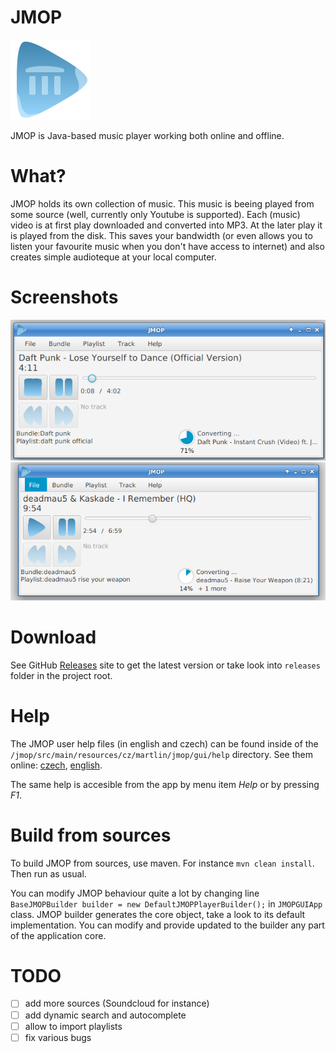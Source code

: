 # JMOP

 ![logo](jmop/src/main/resources/cz/martlin/jmop/gui/img/logo.png) 

JMOP is Java-based music player working both online and offline.

# What?

JMOP holds its own collection of music. This music is beeing played from some source (well, currently only Youtube is supported). Each (music) video is at first play downloaded and converted into MP3. At the later play it is played from the disk. This saves your bandwidth (or even allows you to listen your favourite music when you don't have access to internet) and also creates simple audioteque at your local computer.
  
# Screenshots
![Playing with (down)loading of track](screens/play-and-load.png) 
![(Down)loading more than one track](screens/and-1-more.png) 
 
# Download
See GitHub [Releases](https://github.com/martlin2cz/jmop/releases ) site to get the latest version or take look into `releases` folder in the project root. 

# Help
The JMOP user help files (in english and czech) can be found inside of the `/jmop/src/main/resources/cz/martlin/jmop/gui/help` directory. See them online: [czech](https://github.com/martlin2cz/jmop/blob/master/jmop/src/main/resources/cz/martlin/jmop/gui/help/help_cs.html), [english](https://github.com/martlin2cz/jmop/blob/master/jmop/src/main/resources/cz/martlin/jmop/gui/help/help_en.html). 

The same help is accesible from the app by menu item _Help_ or by pressing _F1_.

# Build from sources
To build JMOP from sources, use maven. For instance `mvn clean install`. Then run as usual.

You can modify JMOP behaviour quite a lot by changing line `BaseJMOPBuilder builder = new DefaultJMOPPlayerBuilder();` in `JMOPGUIApp` class. JMOP builder generates the core object, take a look to its default implementation. You can modify and provide updated to the builder any part of the application core.

# TODO
 - [ ] add more sources (Soundcloud for instance)
 - [ ] add dynamic search and autocomplete
 - [ ] allow to import playlists
 - [ ] fix various bugs
